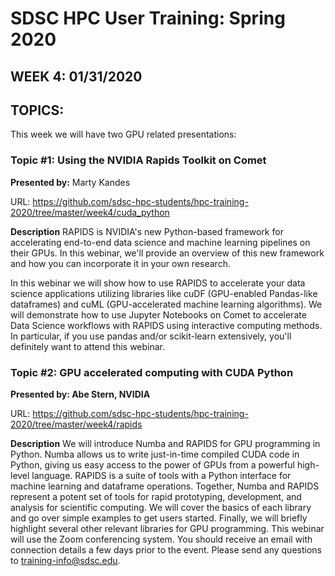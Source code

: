 # SDSC HPC User Training:  Spring 2020
## WEEK 4: 01/31/2020

## TOPICS:
This week we will have two GPU related presentations:  
### Topic #1:  Using the NVIDIA Rapids Toolkit on Comet
**Presented by:**  Marty Kandes	

URL: https://github.com/sdsc-hpc-students/hpc-training-2020/tree/master/week4/cuda_python

**Description**
RAPIDS is NVIDIA's new Python-based framework for accelerating end-to-end data science and machine learning pipelines on their GPUs. In this webinar, we'll provide an overview of this new framework and how you can incorporate it in your own research.

In this webinar we will show how to use RAPIDS to accelerate your data science applications utilizing libraries like cuDF (GPU-enabled  Pandas-like dataframes) and cuML (GPU-accelerated machine learning algorithms). We will demonstrate how to use Jupyter Notebooks on Comet to accelerate Data Science workflows with RAPIDS using interactive computing methods. In particular, if you use pandas and/or scikit-learn extensively, you'll definitely want to attend this webinar.

### Topic #2:  GPU accelerated computing with CUDA Python
**Presented by: Abe Stern, NVIDIA**

URL: https://github.com/sdsc-hpc-students/hpc-training-2020/tree/master/week4/rapids

**Description**
We will introduce Numba and RAPIDS for GPU programming in Python.  Numba allows us to write just-in-time compiled CUDA code in Python, giving us easy access to the power of GPUs from a powerful high-level language.  RAPIDS is a suite of tools with a Python interface for machine learning and dataframe operations. Together, Numba and RAPIDS represent a potent set of tools for rapid prototyping, development, and analysis for scientific computing.  We will cover the basics of each library and go over simple examples to get users started. Finally, we will briefly highlight several other relevant libraries for GPU programming.
This webinar will use the Zoom conferencing system. You should receive an email with connection details a few days prior to the event. Please send any questions to training-info@sdsc.edu.
